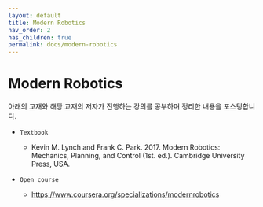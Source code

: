 ```yaml
---
layout: default
title: Modern Robotics
nav_order: 2
has_children: true
permalink: docs/modern-robotics
---
```


# Modern Robotics

아래의 교재와 해당 교재의 저자가 진행하는 강의를 공부하며 정리한 내용을 포스팅합니다.

- `Textbook`
  - Kevin M. Lynch and Frank C. Park. 2017. Modern Robotics: Mechanics, Planning, and Control (1st. ed.). Cambridge University Press, USA.

- `Open course`
  - https://www.coursera.org/specializations/modernrobotics